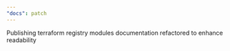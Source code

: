 ```yaml
---
"docs": patch
---
```


Publishing terraform registry modules documentation refactored to enhance readability
